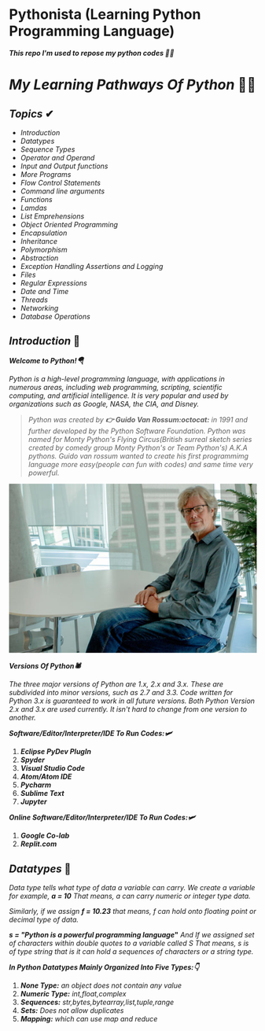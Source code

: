 # Pythonista (Learning Python Programming Language)
***This repo I'm used to repose my python codes 🗽🚀***

# **_My Learning Pathways Of Python_** 🐍🚀

 ## **_Topics_** ✔

* _Introduction_
* _Datatypes_
* _Sequence Types_
* _Operator and Operand_
* _Input and Output functions_
* _More Programs_
* _Flow Control Statements_
* _Command line arguments_
* _Functions_
* _Lamdas_
* _List Emprehensions_
* _Object Oriented Programming_
* _Encapsulation_
* _Inheritance_
* _Polymorphism_
* _Abstraction_
* _Exception Handling Assertions and Logging_
* _Files_
* _Regular Expressions_
* _Date and Time_
* _Threads_
* _Networking_
* _Database Operations_

## **_Introduction_** 🐸

**_Welcome to Python!🪂_**

_Python is a high-level programming language, with applications in numerous areas, including web programming, scripting, scientific computing, and artificial intelligence._
_It is very popular and used by organizations such as Google, NASA, the CIA, and Disney._

> _Python was created by **👉 Guido Van Rossum:octocat:** in 1991 and further developed by the Python Software Foundation._
> _Python was named for Monty Python's Flying Circus(British surreal sketch series created by comedy group
Monty Python's or Team Python's) A.K.A pythons._
> _Guido van rossum wanted to create his first programmimg  language more easy(people can fun with codes)
and same time very powerful._
 
<p align="center">
  <img width="820" src="Images/guido-van-rossum.jpg">
</p>

**_Versions Of Python🕷_**

_The three major versions of Python are 1.x, 2.x and 3.x. These are subdivided into minor versions, such as 2.7 and 3.3._
_Code written for Python 3.x is guaranteed to work in all future versions._
_Both Python Version 2.x and 3.x are used currently._
_It isn't hard to change from one version to another._

**_Software/Editor/Interpreter/IDE To Run Codes:🛩_**

1. **_Eclipse PyDev PlugIn_**
2. **_Spyder_**
3. **_Visual Studio Code_**
4. **_Atom/Atom IDE_**
5. **_Pycharm_**
6. **_Sublime Text_**
7. **_Jupyter_**

**_Online Software/Editor/Interpreter/IDE To Run Codes:🛩_**

1. **_Google Co-lab_**
2. **_Replit.com_**

## **_Datatypes_** 🦗

_Data type tells what type of data a variable can carry._
_We create a variable for example,_
           **_a = 10_**
_That means, a can carry numeric or integer type data._
   
_Similarly, if we assign **f = 10.23** that means, f can hold onto floating point or decimal type of data._

 **_s = "Python is a powerful programming language_"**
_And If we assigned set of characters within double quotes to a variable called S That means, s is of type string that is it can hold a sequences of  characters or a string type._ 

**_In Python Datatypes Mainly Organized Into Five Types:👇_**

1. **_None Type:_** _an object does not contain any value_
2. **_Numeric Type:_** _int,float,complex_
3. **_Sequences:_** _str,bytes,bytearray,list,tuple,range_
4. **_Sets:_** _Does not allow duplicates_
5. **_Mapping:_** _which can use map and reduce_


